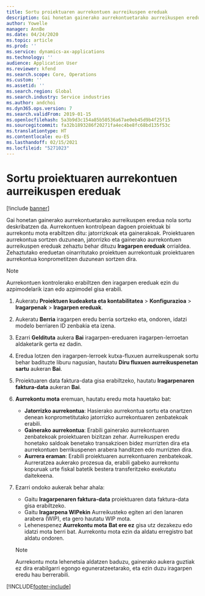 ```yaml
---
title: Sortu proiektuaren aurrekontuen aurreikuspen ereduak
description: Gai honetan gainerako aurrekontuetarako aurreikuspen eredua nola sortu deskribatzen da.
author: Yowelle
manager: AnnBe
ms.date: 04/24/2020
ms.topic: article
ms.prod: ''
ms.service: dynamics-ax-applications
ms.technology: ''
audience: Application User
ms.reviewer: kfend
ms.search.scope: Core, Operations
ms.custom: ''
ms.assetid: ''
ms.search.region: Global
ms.search.industry: Service industries
ms.author: andchoi
ms.dyn365.ops.version: 7
ms.search.validFrom: 2019-01-15
ms.openlocfilehash: 5a3b9d3c154a85b50536a67ae0eb45d9b4f25f15
ms.sourcegitcommit: fa32b1893286f20271fa4ec4be8fc68bd135f53c
ms.translationtype: HT
ms.contentlocale: eu-ES
ms.lasthandoff: 02/15/2021
ms.locfileid: "5271023"
---
```

# <a name="create-forecast-models-for-project-budgets"></a>Sortu proiektuaren aurrekontuen aurreikuspen ereduak 

[!include [banner](../includes/banner.md)]

Gai honetan gainerako aurrekontuetarako aurreikuspen eredua nola sortu deskribatzen da. Aurrekontuen kontrolpean dagoen proiektuak bi aurrekontu mota erabiltzen ditu: jatorrizkoak eta gainerakoak. Proiektuaren aurrekontua sortzen duzunean, jatorrizko eta gainerako aurrekontuen aurreikuspen ereduak zehaztu behar dituzu **Iragarpen ereduak** orrialdea. Zehaztutako ereduetan oinarritutako proiektuen aurrekontuak proiektuaren aurrekontua konprometitzen duzunean sortzen dira.

> [!NOTE]
> Aurrekontuen kontrolerako erabiltzen den iragarpen ereduak ezin du azpimodelarik izan edo azpimodel gisa erabili.

1. Aukeratu **Proiektuen kudeaketa eta kontabilitatea** > **Konfigurazioa** > **Iragarpenak**  > **Iragarpen ereduak**.
2. Aukeratu **Berria** iragarpen eredu berria sortzeko eta, ondoren, idatzi modelo berriaren ID zenbakia eta izena. 
3. Ezarri **Geldituta** aukera **Bai** iragarpen-ereduaren iragarpen-lerroetan aldaketarik gerta ez dadin. 
4. Eredua lotzen den iragarpen-lerroek kutxa-fluxuen aurreikuspenak sortu behar badituzte liburu nagusian, hautatu **Diru fluxuen aurreikuspenetan sartu** aukeran **Bai**. 
5. Proiektuaren data faktura-data gisa erabiltzeko, hautatu **Iragarpenaren faktura-data** aukeran **Bai**. 
6. **Aurrekontu mota** eremuan, hautatu eredu mota hauetako bat:

   - **Jatorrizko aurrekontua**: Hasierako aurrekontua sortu eta onartzen denean konprometitutako jatorrizko aurrekontuaren zenbatekoak erabili.
   - **Gainerako aurrekontua**: Erabili gainerako aurrekontuaren zenbatekoak proiektuaren bizitzan zehar. Aurreikuspen eredu honetako saldoak benetako transakzioen bidez murrizten dira eta aurrekontuen berrikuspenen arabera handitzen edo murrizten dira.
   - **Aurrera eraman**: Erabili proiektuaren aurrekontuaren zenbatekoak. Aurreratzea aukerako prozesua da, erabili gabeko aurrekontu kopuruak urte fiskal batetik bestera transferitzeko exekutatu daitekeena.

7. Ezarri ondoko aukerak behar ahala:

   - Gaitu **Iragarpenaren faktura-data** proiektuaren data faktura-data gisa erabiltzeko.
   - Gaitu **Iragarpena WIPekin** Aurreikusteko egiten ari den lanaren arabera (WIP), eta gero hautatu WIP mota. 
   - Lehenespenez **Aurrekontu mota** **Bat ere ez** gisa utz dezakezu edo idatzi mota berri bat. Aurrekontu mota ezin da aldatu erregistro bat aldatu ondoren.     
    > [!NOTE]
    > Aurrekontu mota lehenetsia aldatzen baduzu, gainerako aukera guztiak ez dira erabilgarri egongo eguneratzeetarako, eta ezin duzu iragarpen eredu hau berrerabili. 
   


 



[!INCLUDE[footer-include](../includes/footer-banner.md)]